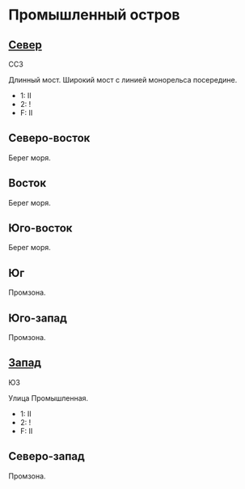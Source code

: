 # Промышленный остров

## [Север](./605075.md)

ССЗ

Длинный мост.
Широкий мост с линией монорельса посередине.

* 1:    II
* 2:    !
* F:    II

## Северо-восток

Берег моря.

## Восток

Берег моря.

## Юго-восток

Берег моря.

## Юг

Промзона.

## Юго-запад

Промзона.

## [Запад](./585145.md)

ЮЗ

Улица Промышленная.

* 1:    II
* 2:    !
* F:    II

## Северо-запад

Промзона.
